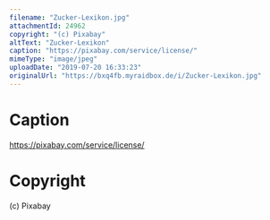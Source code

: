 ```yaml
---
filename: "Zucker-Lexikon.jpg"
attachmentId: 24962
copyright: "(c) Pixabay"
altText: "Zucker-Lexikon"
caption: "https://pixabay.com/service/license/"
mimeType: "image/jpeg"
uploadDate: "2019-07-20 16:33:23"
originalUrl: "https://bxq4fb.myraidbox.de/i/Zucker-Lexikon.jpg"
---
```


# Caption

https://pixabay.com/service/license/

# Copyright

(c) Pixabay
